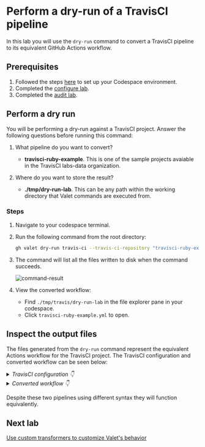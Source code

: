 # Perform a dry-run of a TravisCI pipeline

In this lab you will use the `dry-run` command to convert a TravisCI pipeline to its equivalent GitHub Actions workflow.

## Prerequisites

1. Followed the steps [here](./readme.md#configure-your-codespace) to set up your Codespace environment.
2. Completed the [configure lab](./1-configure.md#configuring-credentials).
3. Completed the [audit lab](./2-audit.md).

## Perform a dry run

You will be performing a dry-run against a TravisCI project. Answer the following questions before running this command:

1. What pipeline do you want to convert?
    - __travisci-ruby-example__.  This is one of the sample projects avaiable in the TravisCI labs-data organization.

2. Where do you want to store the result?
    - __./tmp/dry-run-lab__. This can be any path within the working directory that Valet commands are executed from.

### Steps

1. Navigate to your codespace terminal.
2. Run the following command from the root directory:

    ```bash
    gh valet dry-run travis-ci --travis-ci-repository "travisci-ruby-example" --output-dir tmp/travis/dry-run-lab
    ```

3. The command will list all the files written to disk when the command succeeds.

    ![command-result](https://user-images.githubusercontent.com/19557880/190724470-2936443e-d2f2-41f8-8470-28e313111036.png)

4. View the converted workflow:
    - Find `./tmp/travis/dry-run-lab` in the file explorer pane in your codespace.
    - Click `travisci-ruby-example.yml` to open.

## Inspect the output files

The files generated from the `dry-run` command represent the equivalent Actions workflow for the TravisCI project. The TravisCI configuration and converted workflow can be seen below:

<details>
  <summary><em>TravisCI configuration 👇</em></summary>

```yaml
  language: ruby
  sudo: false
  dist: trusty
  rvm:
  - 1.9.3
  - 2.0.0
  - 2.1.0

  install: 
  - gem install bundler

  script:
  - echo "hello!"

  jobs: 
    include: 
      - script: echo "child"
```

</details>

<details>
  <summary><em>Converted workflow 👇</em></summary>

```yaml
name: valet-labs/travisci-ruby-example
on:
  push:
    branches:
    - "**/*"
  pull_request:
concurrency:
#   # This item has no matching transformer
#   maximum_number_of_builds: 0
jobs:
  test:
    runs-on: # this agent type is not supported: [[{"dist"=>"trusty"}]]
             ubuntu-latest
    steps:
    - name: checkout
      uses: actions/checkout@v2
    - uses: ruby/setup-ruby@v1
      with:
        ruby-version: "${{ matrix.rvm }}"
#     # 'sudo' was not transformed because there is no suitable equivalent in GitHub Actions
    - run: gem install bundler
    - run: echo "hello!"
    strategy:
      matrix:
        rvm:
        - 1.9.3
        - 2.0.0
        - 2.1.0
  test_2:
    runs-on: # this agent type is not supported: [[{"dist"=>"trusty"}]]
             ubuntu-latest
    steps:
    - name: checkout
      uses: actions/checkout@v2
    - uses: ruby/setup-ruby@v1
      with:
        ruby-version: 1.9.3
#     # 'sudo' was not transformed because there is no suitable equivalent in GitHub Actions
    - run: gem install bundler
    - run: echo "child"
```

</details>

Despite these two pipelines using different syntax they will function equivalently.

## Next lab

[Use custom transformers to customize Valet's behavior](./4-custom-transformers.md)
